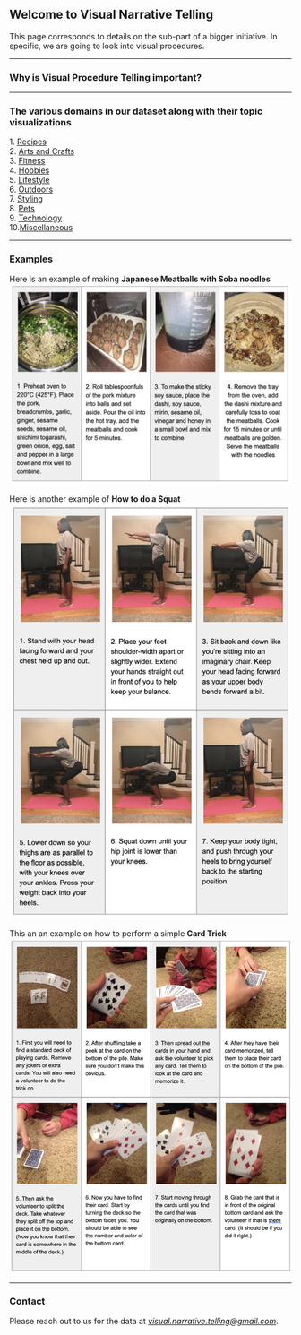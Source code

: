 <html>
  <body>
<h2> Welcome to Visual Narrative Telling</h2>

<p>This page corresponds to details on the sub-part of a bigger initiative. In specific, we are going to look into visual procedures. </p><hr>

<h3> Why is Visual Procedure Telling important?</h3><hr>

<h3> The various domains in our dataset along with their topic visualizations</h3>
1. <a href="lda_recipes_20.html">Recipes</a><br/>
2. <a href="lda_crafts_20.html">Arts and Crafts</a><br/>
3. <a href="lda_fitness_20.html">Fitness</a><br/>
4. <a href="lda_hobbies_20.html">Hobbies</a><br/>
5. <a href="lda_lifestyle_20.html">Lifestyle</a><br/>
6. <a href="lda_outdoors_20.html">Outdoors</a><br/>
7. <a href="lda_styling_20.html">Styling</a><br/>
8. <a href="lda_pets_20.html">Pets</a><br/>
9. <a href="lda_technology_20.html">Technology</a><br/>
10.<a href="lda_misc_20.html">Miscellaneous</a><br/>

<hr>
<h3> Examples</h3>

Here is an example of making <b>Japanese Meatballs with Soba noodles</b>
 <img src="Meatballs.png"><br/>
 
Here is another example of <b>How to do a Squat</b>
<img src="Squat.png"><br/>

This an an example on how to perform a simple <b> Card Trick </b>
<img src="Card.png"><br/>
<hr>


<h3> Contact</h3>

Please reach out to us for the data at <a href="mailto:visual.narrative.telling@gmail.com"> <i>visual.narrative.telling@gmail.com</i></a>.<br/> 
</body>
</html>

